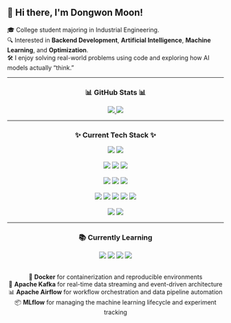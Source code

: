 ## 👋 Hi there, I'm Dongwon Moon!

🎓 College student majoring in Industrial Engineering. \
🔍 Interested in **Backend Development**, **Artificial Intelligence**, **Machine Learning**, and **Optimization**. \
🛠️ I enjoy solving real-world problems using code and exploring how AI models actually “think.”

---

<h3 align="center">📊 GitHub Stats 📊</h3>

<div align="center">
  <a href="https://github.com/anuraghazra/github-readme-stats">
    <img src="https://github-readme-stats.vercel.app/api?username=dongwonmoon&theme=blue-green&show_icons=true&count_private=true" />
  </a>
  <a href="https://github.com/anuraghazra/github-readme-stats">
    <img src="https://github-readme-stats.vercel.app/api/top-langs/?username=dongwonmoon&theme=blue-green&layout=compact" />
  </a>
</div>

---

<h3 align="center">✨ Current Tech Stack ✨</h3>

<div align="center">
  <!-- Languages -->
  <img src="https://img.shields.io/badge/Python-3670A0?style=for-the-badge&logo=python&logoColor=ffdd54" />
  <img src="https://img.shields.io/badge/Java-007396?style=for-the-badge&logo=java&logoColor=white" />
</div>

<br>

<div align="center">
  <!-- Backend & Frameworks -->
  <img src="https://img.shields.io/badge/FastAPI-009688?style=for-the-badge&logo=fastapi&logoColor=white" />
  <img src="https://img.shields.io/badge/Uvicorn-333333?style=for-the-badge&logo=uvicorn&logoColor=white" />
  <img src="https://img.shields.io/badge/Gunicorn-339933?style=for-the-badge&logo=gunicorn&logoColor=white" />
</div>

<br>

<div align="center">
  <!-- Container & Orchestration -->
  <img src="https://img.shields.io/badge/Docker-2496ED?style=for-the-badge&logo=docker&logoColor=white" />
  <img src="https://img.shields.io/badge/Apache_Kafka-231F20?style=for-the-badge&logo=apache-kafka&logoColor=white" />
  <img src="https://img.shields.io/badge/Apache_Airflow-017CEE?style=for-the-badge&logo=apache-airflow&logoColor=white" />
</div>

<br>

<div align="center">
  <!-- Data & ML Tools -->
  <img src="https://img.shields.io/badge/MLflow-023430?style=for-the-badge&logo=mlflow&logoColor=white" />
  <img src="https://img.shields.io/badge/PyTorch-EE4C2C?style=for-the-badge&logo=PyTorch&logoColor=white" />
  <img src="https://img.shields.io/badge/FAISS-4C1?style=for-the-badge&logo=faiss&logoColor=white" />
  <img src="https://img.shields.io/badge/ChromaDB-000000?style=for-the-badge&logo=chromadb&logoColor=white" />
  <img src="https://img.shields.io/badge/Qdrant-009CA6?style=for-the-badge&logo=qdrant&logoColor=white" />
</div>

<br>

<div align="center">
  <!-- Messaging & Database -->
  <img src="https://img.shields.io/badge/RabbitMQ-FF6600?style=for-the-badge&logo=rabbitmq&logoColor=white" />
  <img src="https://img.shields.io/badge/PostgreSQL-4169E1?style=for-the-badge&logo=postgresql&logoColor=white" />
</div>

---

<h3 align="center">📚 Currently Learning</h3>

<div align="center">
  <img src="https://img.shields.io/badge/Docker-2496ED?style=for-the-badge&logo=docker&logoColor=white" />
  <img src="https://img.shields.io/badge/Apache%20Kafka-231F20?style=for-the-badge&logo=apache-kafka&logoColor=white" />
  <img src="https://img.shields.io/badge/Apache%20Airflow-017CEE?style=for-the-badge&logo=apache-airflow&logoColor=white" />
  <img src="https://img.shields.io/badge/MLflow-023430?style=for-the-badge&logo=mlflow&logoColor=white" />
</div>

<br>

<p align="center">
  🐳 <b>Docker</b> for containerization and reproducible environments<br>
  🔄 <b>Apache Kafka</b> for real-time data streaming and event-driven architecture<br>
  📊 <b>Apache Airflow</b> for workflow orchestration and data pipeline automation<br>
  📦 <b>MLflow</b> for managing the machine learning lifecycle and experiment tracking<br>
</p>
